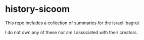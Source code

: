 # history-sicoom

This repo includes a collection of summaries for the israeli bagrut

I do not own any of these nor am I associated with their creators.
